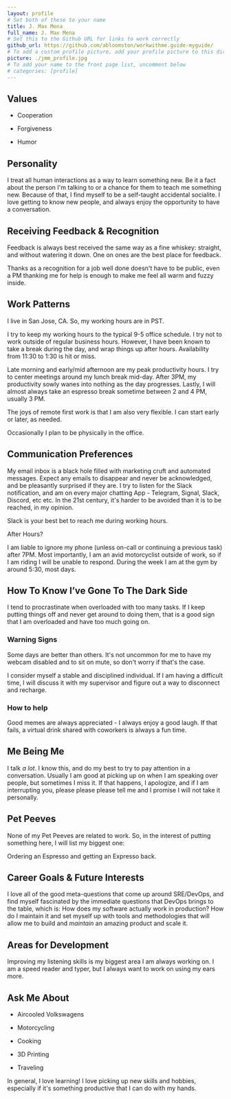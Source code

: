 ```yaml
---
layout: profile
# Set both of these to your name
title: J. Max Mena 
full_name: J. Max Mena
# Set this to the Github URL for links to work correctly
github_url: https://github.com/abloomston/workwithme.guide-myguide/
# To add a custom profile picture, add your profile picture to this directory, update, and uncomment the relative link below.
picture: ./jmm_profile.jpg
# To add your name to the front page list, uncomment below
# categories: [profile]
---
```



## Values

* Cooperation

* Forgiveness

* Humor


## Personality

I treat all human interactions as a way to learn something new. Be it a fact about the person I'm talking to or a chance for them to teach me
something new. Because of that, I find myself to be a self-taught accidental socialite. I love getting to know new people, and always enjoy 
the opportunity to have a conversation.


## Receiving Feedback & Recognition

Feedback is always best received the same way as a fine whiskey: straight, and without watering it down. One on ones are the best place for feedback.

Thanks as a recognition for a job well done doesn't have to be public, even a PM thanking me for help is enough to make me
feel all warm and fuzzy inside.


## Work Patterns

I live in San Jose, CA. So, my working hours are in PST.

I try to keep my working hours to the typical 9-5 office schedule. I try not to
work outside of regular business hours. However, I have been known to take a break during the day,
and wrap things up after hours. Availability from 11:30 to 1:30 is hit or miss.

Late morning and early/mid afternoon are my peak productivity hours. I try to center meetings around my
lunch break mid-day. After 3PM, my productivity sowly wanes into nothing as the day progresses. Lastly,
I will almost always take an espresso break sometime between 2 and 4 PM, usually 3 PM.

The joys of remote first work is that I am also very flexible. I can start early or later, as needed.

Occasionally I plan to be physically in the office.


## Communication Preferences

My email inbox is a black hole filled with marketing cruft and automated messages. Expect any emails to disappear
and never be acknowledged, and be pleasantly surprised if they are. I try to listen for the Slack notification, and
am on every major chatting App - Telegram, Signal, Slack, Discord, etc etc. In the 21st century, it's harder
to be avoided than it is to be reached, in my opinion.

Slack is your best bet to reach me during working hours.

After Hours?

I am liable to ignore my phone (unless on-call or continuing a previous task) after 7PM. Most importantly, I am an avid motorcyclist outside of work, 
so if I am riding I will be unable to respond. During the week I am at the gym by around 5:30, most days.


## How To Know I’ve Gone To The Dark Side

I tend to procrastinate when overloaded with too many tasks. If I keep putting things off and never get around to doing them,
that is a good sign that I am overloaded and have too much going on.


### Warning Signs

Some days are better than others. It's not uncommon for me to have my webcam disabled and to sit on mute, so don't worry if that's the case.

I consider myself a stable and disciplined individual. If I am having a difficult time, I will discuss it with my supervisor and figure out
a way to disconnect and recharge.


### How to help

Good memes are always appreciated - I always enjoy a good laugh. If that fails, a virtual drink shared with coworkers is always a fun time.


## Me Being Me

I talk *a lot*. I know this, and do my best to try to pay attention in a conversation. Usually I am good at picking up on when I am speaking 
over people, but sometimes I miss it. If that happens, I apologize, and if I am interrupting you, please please please tell me and I promise
I will not take it personally.


## Pet Peeves

None of my Pet Peeves are related to work. So, in the interest of putting something here, I will list my biggest one:

Ordering an Espresso and getting an Expresso back.


## Career Goals & Future Interests

I love all of the good meta-questions that come up around SRE/DevOps, and find myself fascinated by the immediate questions that DevOps brings
to the table, which is: How does my software actually work in production? How do I maintain it and set myself up with tools and methodologies that
will allow me to build and _maintain_ an amazing product and scale it.


## Areas for Development

Improving my listening skills is my biggest area I am always working on. I am a speed reader and typer, but I always want to work on using my ears more.


## Ask Me About


* Aircooled Volkswagens

* Motorcycling

* Cooking

* 3D Printing

* Traveling

In general, I love learning! I love picking up new skills and hobbies, especially if it's something productive that I can do with my hands.
